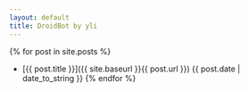 ```yaml
---
layout: default
title: DroidBot by yli
---
```


{% for post in site.posts %}
+ [{{ post.title }}]({{ site.baseurl }}{{ post.url }}) {{ post.date | date_to_string }} 
{% endfor %}